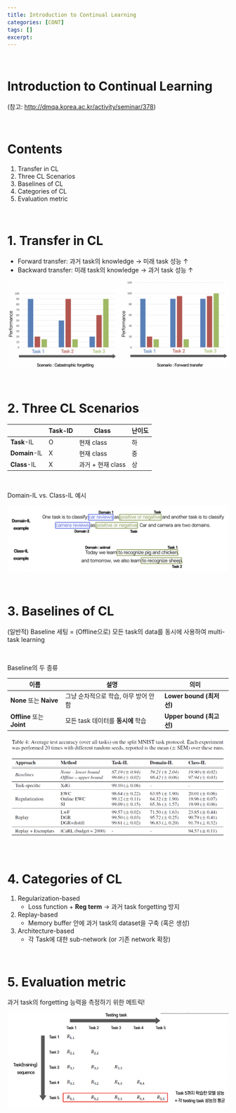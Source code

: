 ```yaml
---
title: Introduction to Continual Learning
categories: [CONT]
tags: []
excerpt: 
---
```


<script src="https://cdn.mathjax.org/mathjax/latest/MathJax.js?config=TeX-AMS-MML_HTMLorMML" type="text/javascript"></script>

<br>

# Introduction to Continual Learning

(참고: http://dmqa.korea.ac.kr/activity/seminar/378)

<br>

# Contents

1. Transfer in CL
2. Three CL Scenarios
3. Baselines of CL
4. Categories of CL
5. Evaluation metric

<br>

# 1. Transfer in CL

- Forward transfer: 과거 task의 knowledge $\rightarrow$ 미래 task 성능 $\uparrow$
- Backward transfer: 미래 task의 knowledge $\rightarrow$ 과거 task 성능 $\uparrow$

![figure2](/assets/img/CONT/img23.png)

<br>

# 2. Three CL Scenarios

|               | Task-ID | Class             | 난이도 |
| ------------- | ------- | ----------------- | ------ |
| **Task**-IL   | O       | 현재 class        | 하     |
| **Domain**-IL | X       | 현재 class        | 중     |
| **Class**-IL  | X       | 과거 + 현재 class | 상     |

<br>

Domain-IL vs. Class-IL 예시

![figure2](/assets/img/CONT/img24.png)

<br>

# 3. Baselines of CL

(일반적) Baseline 세팅  = (Offline으로) 모든 task의 data를 동시에 사용하여 multi-task learning

<br>

Baseline의 두 종류

| **이름**                   | **설명**                              | **의미**                 |
| -------------------------- | ------------------------------------- | ------------------------ |
| **None** 또는 **Naive**    | 그냥 순차적으로 학습, 아무 방어 안 함 | **Lower bound (최저선)** |
| **Offline** 또는 **Joint** | 모든 task 데이터를 **동시에** 학습    | **Upper bound (최고선)** |

![figure2](/assets/img/CONT/img25.png)

<br>

# 4. Categories of CL

1. Regularization-based
   - Loss function + **Reg term** $\rightarrow$ 과거 task forgetting 방지
2. Replay-based
   - Memory buffer 안에 과거 task의 dataset을 구축 (혹은 생성)
3. Architecture-based
   - 각 Task에 대한 sub-network (or 기존 network 확장)

<br>

# 5. Evaluation metric

과거 task의 forgetting 능력을 측정하기 위한 메트릭!

![figure2](/assets/img/CONT/img26.png)
